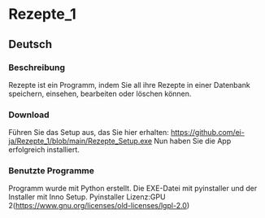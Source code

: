 # Rezepte_1
## Deutsch
### Beschreibung
Rezepte ist ein Programm, indem Sie all ihre Rezepte in einer Datenbank speichern,
einsehen, bearbeiten oder löschen können.
### Download
Führen Sie das Setup aus, das Sie hier erhalten: https://github.com/ei-ja/Rezepte_1/blob/main/Rezepte_Setup.exe
Nun haben Sie die App erfolgreich installiert.
### Benutzte Programme
Programm wurde mit Python erstellt. Die EXE-Datei mit pyinstaller und der Installer mit Inno Setup. Pyinstaller Lizenz:GPU 2(https://www.gnu.org/licenses/old-licenses/lgpl-2.0)
